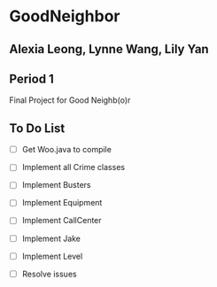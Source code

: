 # GoodNeighbor
## Alexia Leong, Lynne Wang, Lily Yan
## Period 1

Final Project for Good Neighb(o)r

## To Do List 

- [ ] Get Woo.java to compile
- [ ] Implement all Crime classes
- [ ] Implement Busters
- [ ] Implement Equipment
- [ ] Implement CallCenter
- [ ] Implement Jake
- [ ] Implement Level
- [ ] Resolve issues




